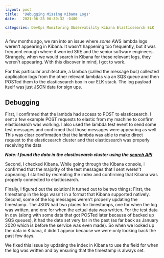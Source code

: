```yaml
---
layout: post
title:  "Debugging Missing Kibana Logs"
date:   2021-06-28 06:39:32 -0400

categories: DevOps Monitoring Observability Kibana Elasticsearch ELK
---
```


A few months ago, we ran into an issue where _some_ AWS lambda logs weren't appearing in Kibana. It wasn't happening too frequently, but it was frequent enough where it worried SRE and the senior software engineers.
Strangely, when we would search in Kibana for these relevant logs, they weren't appearing. With this discover in mind, I got to work.

For this particular architecture, a lambda (called the message bus) collected application logs from the other relevant lambdas via an SQS queue and then POSTed them to the elasticsearch box in our ELK stack. The log payload itself was just JSON data for sign ups.

## Debugging 

First, I confirmed that the lambda had access to POST to elasticsearch. I sent a few example POST requests to elastic from my machine to confirm elasticsearch was working. I also used the lambda test event to send some test messages and confirmed that those messages were appearing as well.
This was clear confirmation that the lambda was able to make direct request to the elasticsearch cluster and that elasticsearch was properly receiving the data

***Note: I found the data in the elasticsearch cluster using the [search API][es-search]***

Second, I checked Kibana. While going through the Kibana console, I confirmed that the majority of the test messages that I sent weren't appearing. I started by recreating the index and confirming that Kibana was properly connected to elasticsearch.

Finally, I figured out the solution! It turned out to be two things:
First, the timestamp in the logs wasn't in a format that Kibana supported natively.
Second, some of the log messages weren't properly updating the timestamp. The JSON had two places for timestamps, one for when the log was written, and one for when the actual data was written. For the test data in dev (along with some data that got POSTed later because of backed up SQS queues), it had the date set very far in the past (as far back as January 2020 which is before the service was even made). So when we looked up the data in Kibana, it didn't appear because we were only looking back the past few days.

We fixed this issue by updating the index in Kibana to use the field for when the log was written and by ensuring that the timestamp is always set.

[es-search]: https://www.elastic.co/guide/en/elasticsearch/reference/current/search-your-data.html